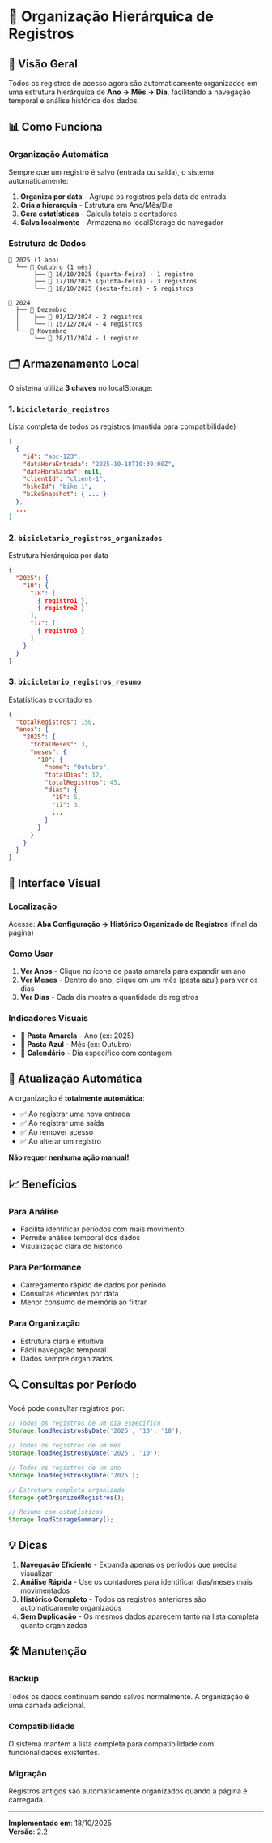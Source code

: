 # 📁 Organização Hierárquica de Registros

## 🎯 Visão Geral

Todos os registros de acesso agora são automaticamente organizados em uma estrutura hierárquica de **Ano → Mês → Dia**, facilitando a navegação temporal e análise histórica dos dados.

## 📊 Como Funciona

### Organização Automática

Sempre que um registro é salvo (entrada ou saída), o sistema automaticamente:

1. **Organiza por data** - Agrupa os registros pela data de entrada
2. **Cria a hierarquia** - Estrutura em Ano/Mês/Dia
3. **Gera estatísticas** - Calcula totais e contadores
4. **Salva localmente** - Armazena no localStorage do navegador

### Estrutura de Dados

```
📂 2025 (1 ano)
  └── 📂 Outubro (1 mês)
       ├── 📅 16/10/2025 (quarta-feira) - 1 registro
       ├── 📅 17/10/2025 (quinta-feira) - 3 registros
       └── 📅 18/10/2025 (sexta-feira) - 5 registros

📂 2024
  ├── 📂 Dezembro
  │    ├── 📅 01/12/2024 - 2 registros
  │    └── 📅 15/12/2024 - 4 registros
  └── 📂 Novembro
       └── 📅 28/11/2024 - 1 registro
```

## 🗂️ Armazenamento Local

O sistema utiliza **3 chaves** no localStorage:

### 1. `bicicletario_registros`
Lista completa de todos os registros (mantida para compatibilidade)

```json
[
  {
    "id": "abc-123",
    "dataHoraEntrada": "2025-10-18T10:30:00Z",
    "dataHoraSaida": null,
    "clientId": "client-1",
    "bikeId": "bike-1",
    "bikeSnapshot": { ... }
  },
  ...
]
```

### 2. `bicicletario_registros_organizados`
Estrutura hierárquica por data

```json
{
  "2025": {
    "10": {
      "18": [
        { registro1 },
        { registro2 }
      ],
      "17": [
        { registro3 }
      ]
    }
  }
}
```

### 3. `bicicletario_registros_resumo`
Estatísticas e contadores

```json
{
  "totalRegistros": 150,
  "anos": {
    "2025": {
      "totalMeses": 3,
      "meses": {
        "10": {
          "nome": "Outubro",
          "totalDias": 12,
          "totalRegistros": 45,
          "dias": {
            "18": 5,
            "17": 3,
            ...
          }
        }
      }
    }
  }
}
```

## 🎨 Interface Visual

### Localização
Acesse: **Aba Configuração → Histórico Organizado de Registros** (final da página)

### Como Usar

1. **Ver Anos** - Clique no ícone de pasta amarela para expandir um ano
2. **Ver Meses** - Dentro do ano, clique em um mês (pasta azul) para ver os dias
3. **Ver Dias** - Cada dia mostra a quantidade de registros

### Indicadores Visuais

- 📁 **Pasta Amarela** - Ano (ex: 2025)
- 📁 **Pasta Azul** - Mês (ex: Outubro)
- 📅 **Calendário** - Dia específico com contagem

## 🔄 Atualização Automática

A organização é **totalmente automática**:

- ✅ Ao registrar uma nova entrada
- ✅ Ao registrar uma saída
- ✅ Ao remover acesso
- ✅ Ao alterar um registro

**Não requer nenhuma ação manual!**

## 📈 Benefícios

### Para Análise
- Facilita identificar períodos com mais movimento
- Permite análise temporal dos dados
- Visualização clara do histórico

### Para Performance
- Carregamento rápido de dados por período
- Consultas eficientes por data
- Menor consumo de memória ao filtrar

### Para Organização
- Estrutura clara e intuitiva
- Fácil navegação temporal
- Dados sempre organizados

## 🔍 Consultas por Período

Você pode consultar registros por:

```javascript
// Todos os registros de um dia específico
Storage.loadRegistrosByDate('2025', '10', '18');

// Todos os registros de um mês
Storage.loadRegistrosByDate('2025', '10');

// Todos os registros de um ano
Storage.loadRegistrosByDate('2025');

// Estrutura completa organizada
Storage.getOrganizedRegistros();

// Resumo com estatísticas
Storage.loadStorageSummary();
```

## 💡 Dicas

1. **Navegação Eficiente** - Expanda apenas os períodos que precisa visualizar
2. **Análise Rápida** - Use os contadores para identificar dias/meses mais movimentados
3. **Histórico Completo** - Todos os registros anteriores são automaticamente organizados
4. **Sem Duplicação** - Os mesmos dados aparecem tanto na lista completa quanto organizados

## 🛠️ Manutenção

### Backup
Todos os dados continuam sendo salvos normalmente. A organização é uma camada adicional.

### Compatibilidade
O sistema mantém a lista completa para compatibilidade com funcionalidades existentes.

### Migração
Registros antigos são automaticamente organizados quando a página é carregada.

---

**Implementado em**: 18/10/2025  
**Versão**: 2.2

